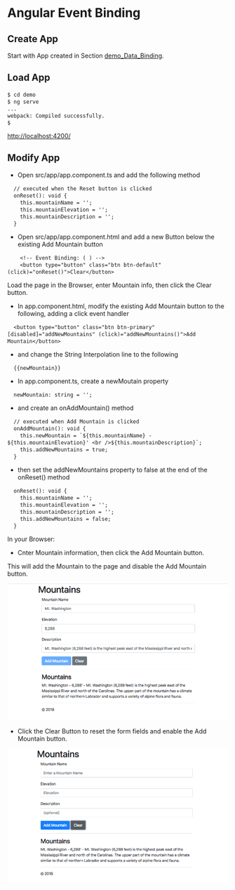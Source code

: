# Angular Event Binding

## Create App
Start with App created in Section [demo_Data_Binding](https://github.com/RobertFrenette/E-31_Spring_2018/tree/master/17_Angular/demo_Data_Binding).


## Load App
```
$ cd demo
$ ng serve
...
webpack: Compiled successfully.
$
```

[http://localhost:4200/](http://localhost:4200/)


## Modify App

+ Open src/app/app.component.ts and add the following method

```
  // executed when the Reset button is clicked
  onReset(): void {
    this.mountainName = '';
    this.mountainElevation = '';
    this.mountainDescription = '';
  }
```


+ Open src/app/app.component.html and add a new Button below the existing Add Mountain button

```
    <!-- Event Binding: ( ) -->
    <button type="button" class="btn btn-default" (click)="onReset()">Clear</button>
```

Load the page in the Browser, enter Mountain info, then click the Clear button.


+ In app.component.html, modify the existing Add Mountain button to the following, adding a click event handler
```
  <button type="button" class="btn btn-primary" [disabled]="addNewMountains" (click)="addNewMountains()">Add Mountain</button>
```

+ and change the String Interpolation line to the following
```
  {{newMountain}}
```

+ In app.component.ts, create a newMoutain property
```
  newMountain: string = '';
```

+ and create an onAddMountain() method
```
  // executed when Add Mountain is clicked
  onAddMountain(): void {
    this.newMountain = `${this.mountainName} - ${this.mountainElevation}' <br />${this.mountainDescription}`;
    this.addNewMountains = true;
  }
```

+ then set the addNewMountains property to false at the end of the onReset() method
```
  onReset(): void {
    this.mountainName = '';
    this.mountainElevation = '';
    this.mountainDescription = '';
    this.addNewMountains = false;
  }
```

In your Browser:
+ Cnter Mountain information, then click the Add Mountain button.

This will add the Mountain to the page and disable the Add Mountain button.


![AngularJS](img/img_1.png?raw=true "AngularJS")


+ Click the Clear Button to reset the form fields and enable the Add Mountain button.


![AngularJS](img/img_2.png?raw=true "AngularJS")

